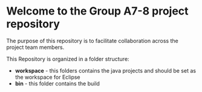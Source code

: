 # Welcome to the Group A7-8 project repository

The purpose of this repository is to facilitate collaboration across the project team members.  

This Repository is organized in a folder structure:
* __workspace__ - this folders contains the java projects and should be set as the workspace for Eclipse
* __bin__ - this folder contains the build 


